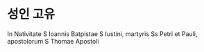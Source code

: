 # 성인 고유


In Nativitate S Ioannis Batpistae
S Iustini, martyris
Ss Petri et Pauli, apostolorum
S Thomae Apostoli
